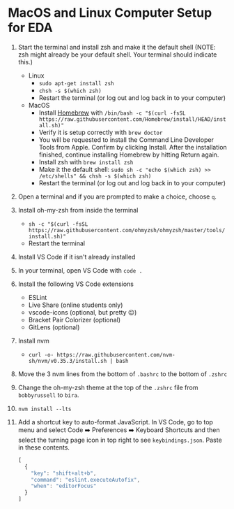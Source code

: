 # MacOS and Linux Computer Setup for EDA

1. Start the terminal and install zsh and make it the default shell (NOTE: zsh might already be your default shell. Your terminal should indicate this.)
    - Linux
        - `sudo apt-get install zsh`
        - `chsh -s $(which zsh)`
        - Restart the terminal (or log out and log back in to your computer)
    - MacOS
        - Install [Homebrew](https://brew.sh/) with `/bin/bash -c "$(curl -fsSL https://raw.githubusercontent.com/Homebrew/install/HEAD/install.sh)"`
        - Verify it is setup correctly with `brew doctor`
        - You will be requested to install the Command Line Developer Tools from Apple. Confirm by clicking Install. After the installation finished, continue installing Homebrew by hitting Return again.
        - Install zsh with `brew install zsh`
        - Make it the default shell: `sudo sh -c "echo $(which zsh) >> /etc/shells" && chsh -s $(which zsh)`
        - Restart the terminal (or log out and log back in to your computer)
1. Open a terminal and if you are prompted to make a choice, choose `q`.
1. Install oh-my-zsh from inside the terminal
    - `sh -c "$(curl -fsSL https://raw.githubusercontent.com/ohmyzsh/ohmyzsh/master/tools/install.sh)"`
    - Restart the terminal
1. Install VS Code if it isn't already installed
1. In your terminal, open VS Code with `code .`
1. Install the following VS Code extensions
    - ESLint
    - Live Share (online students only)
    - vscode-icons (optional, but pretty :wink:)
    - Bracket Pair Colorizer (optional)
    - GitLens (optional)
1. Install nvm
    - `curl -o- https://raw.githubusercontent.com/nvm-sh/nvm/v0.35.3/install.sh | bash`
1. Move the 3 nvm lines from the bottom of `.bashrc` to the bottom of `.zshrc`
1. Change the oh-my-zsh theme at the top of the `.zshrc` file from `bobbyrussell` to `bira`.
1. `nvm install --lts`

1. Add a shortcut key to auto-format JavaScript. In VS Code, go to top menu and select Code :arrow_right: Preferences :arrow_right: Keyboard Shortcuts and then select the turning page icon in top right to see `keybindings.json`. Paste in these contents.
    ```js
    [
      {
        "key": "shift+alt+b",
        "command": "eslint.executeAutofix",
        "when": "editorFocus"
      }
    ]
    ```
